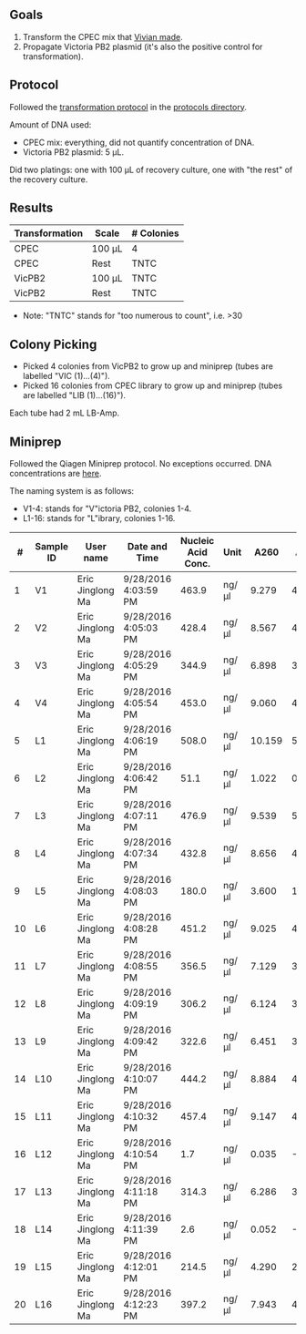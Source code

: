 ## Goals

1. Transform the CPEC mix that [Vivian made](./20160908-cpec.md).
1. Propagate Victoria PB2 plasmid (it's also the positive control for transformation).

## Protocol

Followed the [transformation protocol](../protocols/transformation.md) in the [protocols directory](../protocols/).

Amount of DNA used:
- CPEC mix: everything, did not quantify concentration of DNA.
- Victoria PB2 plasmid: 5 µL.

Did two platings: one with 100 µL of recovery culture, one with "the rest" of the recovery culture.

## Results

| Transformation | Scale  | # Colonies |
|----------------|--------|------------|
| CPEC           | 100 µL | 4          |
| CPEC           | Rest   | TNTC       |
| VicPB2         | 100 µL | TNTC       |
| VicPB2         | Rest   | TNTC       |

- Note: "TNTC" stands for "too numerous to count", i.e. >30

## Colony Picking

- Picked 4 colonies from VicPB2 to grow up and miniprep (tubes are labelled "VIC (1)...(4)").
- Picked 16 colonies from CPEC library to grow up and miniprep (tubes are labelled "LIB (1)...(16)").

Each tube had 2 mL LB-Amp.

## Miniprep

Followed the Qiagen Miniprep protocol. No exceptions occurred. DNA concentrations are [here](./20160928-library-concentration.tsv).

The naming system is as follows:

- V1-4: stands for "V"ictoria PB2, colonies 1-4.
- L1-16: stands for "L"ibrary, colonies 1-16.

| #  | Sample ID | User name        | Date and Time        | Nucleic Acid Conc. | Unit  | A260   | A280   | 260/280 | 260/230 | Sample Type | Factor |
|----|-----------|------------------|----------------------|--------------------|-------|--------|--------|---------|---------|-------------|--------|
| 1  | V1        | Eric Jinglong Ma | 9/28/2016 4:03:59 PM | 463.9              | ng/µl | 9.279  | 4.901  | 1.89    | 2.37    | DNA         | 50.00  |
| 2  | V2        | Eric Jinglong Ma | 9/28/2016 4:05:03 PM | 428.4              | ng/µl | 8.567  | 4.528  | 1.89    | 2.28    | DNA         | 50.00  |
| 3  | V3        | Eric Jinglong Ma | 9/28/2016 4:05:29 PM | 344.9              | ng/µl | 6.898  | 3.610  | 1.91    | 2.38    | DNA         | 50.00  |
| 4  | V4        | Eric Jinglong Ma | 9/28/2016 4:05:54 PM | 453.0              | ng/µl | 9.060  | 4.772  | 1.90    | 2.32    | DNA         | 50.00  |
| 5  | L1        | Eric Jinglong Ma | 9/28/2016 4:06:19 PM | 508.0              | ng/µl | 10.159 | 5.343  | 1.90    | 2.35    | DNA         | 50.00  |
| 6  | L2        | Eric Jinglong Ma | 9/28/2016 4:06:42 PM | 51.1               | ng/µl | 1.022  | 0.493  | 2.07    | 2.92    | DNA         | 50.00  |
| 7  | L3        | Eric Jinglong Ma | 9/28/2016 4:07:11 PM | 476.9              | ng/µl | 9.539  | 5.029  | 1.90    | 2.36    | DNA         | 50.00  |
| 8  | L4        | Eric Jinglong Ma | 9/28/2016 4:07:34 PM | 432.8              | ng/µl | 8.656  | 4.561  | 1.90    | 2.37    | DNA         | 50.00  |
| 9  | L5        | Eric Jinglong Ma | 9/28/2016 4:08:03 PM | 180.0              | ng/µl | 3.600  | 1.855  | 1.94    | 2.47    | DNA         | 50.00  |
| 10 | L6        | Eric Jinglong Ma | 9/28/2016 4:08:28 PM | 451.2              | ng/µl | 9.025  | 4.759  | 1.90    | 2.37    | DNA         | 50.00  |
| 11 | L7        | Eric Jinglong Ma | 9/28/2016 4:08:55 PM | 356.5              | ng/µl | 7.129  | 3.721  | 1.92    | 2.40    | DNA         | 50.00  |
| 12 | L8        | Eric Jinglong Ma | 9/28/2016 4:09:19 PM | 306.2              | ng/µl | 6.124  | 3.248  | 1.89    | 2.06    | DNA         | 50.00  |
| 13 | L9        | Eric Jinglong Ma | 9/28/2016 4:09:42 PM | 322.6              | ng/µl | 6.451  | 3.372  | 1.91    | 2.41    | DNA         | 50.00  |
| 14 | L10       | Eric Jinglong Ma | 9/28/2016 4:10:07 PM | 444.2              | ng/µl | 8.884  | 4.690  | 1.89    | 2.33    | DNA         | 50.00  |
| 15 | L11       | Eric Jinglong Ma | 9/28/2016 4:10:32 PM | 457.4              | ng/µl | 9.147  | 4.808  | 1.90    | 2.36    | DNA         | 50.00  |
| 16 | L12       | Eric Jinglong Ma | 9/28/2016 4:10:54 PM | 1.7                | ng/µl | 0.035  | -0.019 | -1.85   | -0.52   | DNA         | 50.00  |
| 17 | L13       | Eric Jinglong Ma | 9/28/2016 4:11:18 PM | 314.3              | ng/µl | 6.286  | 3.290  | 1.91    | 2.40    | DNA         | 50.00  |
| 18 | L14       | Eric Jinglong Ma | 9/28/2016 4:11:39 PM | 2.6                | ng/µl | 0.052  | -0.020 | -2.64   | -0.78   | DNA         | 50.00  |
| 19 | L15       | Eric Jinglong Ma | 9/28/2016 4:12:01 PM | 214.5              | ng/µl | 4.290  | 2.225  | 1.93    | 2.45    | DNA         | 50.00  |
| 20 | L16       | Eric Jinglong Ma | 9/28/2016 4:12:23 PM | 397.2              | ng/µl | 7.943  | 4.159  | 1.91    | 2.35    | DNA         | 50.00  |

